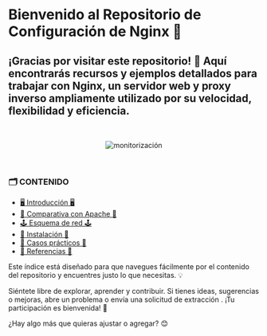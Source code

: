# Bienvenido al Repositorio de Configuración de Nginx 🚀
## ¡Gracias por visitar este repositorio! 🎉 Aquí encontrarás recursos y ejemplos detallados para trabajar con Nginx, un servidor web y proxy inverso ampliamente utilizado por su velocidad, flexibilidad y eficiencia.        


<br><p align="center">
  <img src="https://github.com/user-attachments/assets/a5a90721-ead5-4d8d-ada1-8a5f59729e22" alt="monitorización" />
  </p><br>        
  
### 🗂️ CONTENIDO

- [🖥️ Introducción 🖥️](Introduccion.md)
- [💽 Comparativa con Apache 💽](ComparativaApache.md)
- [🕹️ Esquema de red 🕹️](EsquemaRed.md)
- [🏁 Instalación 🏁](Instalacion.md)
- [🙌 Casos prácticos 🙌](CasosPracticos.md)
- [📓 Referencias 📓](Referencias.md)<br>      

Este índice está diseñado para que navegues fácilmente por el contenido del repositorio y encuentres justo lo que necesitas. 💡

Siéntete libre de explorar, aprender y contribuir. Si tienes ideas, sugerencias o mejoras, abre un problema o envía una solicitud de extracción . ¡Tu participación es bienvenida! 🚀

¿Hay algo más que quieras ajustar o agregar? 😊

